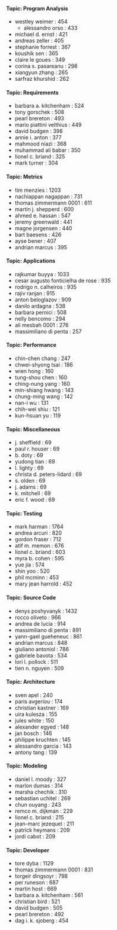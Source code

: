 #### Topic: Program Analysis 
* westley weimer : 454
  * alessandro orso : 433
* michael d. ernst : 421
* andreas zeller : 405
* stephanie forrest : 367
* koushik sen : 365
* claire le goues : 349
* corina s. pasareanu : 298
* xiangyun zhang : 265
* sarfraz khurshid : 262

#### Topic: Requirements 
* barbara a. kitchenham : 524
* tony gorschek : 508
* pearl brereton : 493
* mario piattini velthius : 449
* david budgen : 398
* annie i. anton : 377
* mahmood niazi : 368
* muhammad ali babar : 350
* lionel c. briand : 325
* mark turner : 304

#### Topic: Metrics 
* tim menzies : 1203
* nachiappan nagappan : 731
* thomas zimmermann 0001 : 611
* martin j. shepperd : 600
* ahmed e. hassan : 547
* jeremy greenwald : 441
* magne jorgensen : 440
* bart baesens : 426
* ayse bener : 407
* andrian marcus : 395

#### Topic: Applications 
* rajkumar buyya : 1033
* cesar augusto fonticielha de rose : 935
* rodrigo n. calheiros : 935
* rajiv ranjan : 915
* anton beloglazov : 909
* danilo ardagna : 538
* barbara pernici : 508
* nelly bencomo : 294
* ali mesbah 0001 : 276
* massimiliano di penta : 257

#### Topic: Performance 
* chin-chen chang : 247
* chwei-shyong tsai : 186
* wien hong : 160
* tung-shou chen : 160
* ching-nung yang : 160
* min-shiang hwang : 143
* chung-ming wang : 142
* nan-i wu : 131
* chih-wei shiu : 121
* kun-hsuan yu : 119

#### Topic: Miscellaneous 
* j. sheffield : 69
* paul r. houser : 69
* b. doty : 69
* yudong tian : 69
* l. lighty : 69
* christa d. peters-lidard : 69
* s. olden : 69
* j. adams : 69
* k. mitchell : 69
* eric f. wood : 69

#### Topic: Testing 
* mark harman : 1764
* andrea arcuri : 820
* gordon fraser : 712
* atif m. memon : 676
* lionel c. briand : 603
* myra b. cohen : 595
* yue jia : 574
* shin yoo : 520
* phil mcminn : 453
* mary jean harrold : 452

#### Topic: Source Code 
* denys poshyvanyk : 1432
* rocco oliveto : 966
* andrea de lucia : 914
* massimiliano di penta : 891
* yann-gael gueheneuc : 861
* andrian marcus : 848
* giuliano antoniol : 786
* gabriele bavota : 534
* lori l. pollock : 511
* tien n. nguyen : 509

#### Topic: Architecture 
* sven apel : 240
* paris avgeriou : 174
* christian kastner : 169
* uira kulesza : 155
* jules white : 150
* alexander egyed : 148
* jan bosch : 146
* philippe kruchten : 145
* alessandro garcia : 143
* antony tang : 139

#### Topic: Modeling 
* daniel l. moody : 327
* marlon dumas : 314
* marsha chechik : 310
* sebastian uchitel : 269
* chun ouyang : 243
* remco m. dijkman : 229
* lionel c. briand : 215
* jean-marc jezequel : 211
* patrick heymans : 209
* jordi cabot : 209

#### Topic: Developer 
* tore dyba : 1129
* thomas zimmermann 0001 : 831
* torgeir dingsoyr : 798
* per runeson : 687
* martin host : 669
* barbara a. kitchenham : 561
* christian bird : 521
* david budgen : 505
* pearl brereton : 492
* dag i. k. sjoberg : 454

